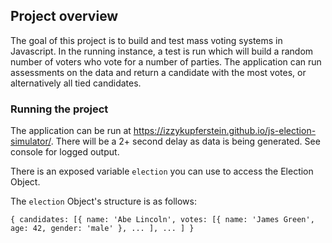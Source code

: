 ## Project overview
The goal of this project is to build and test mass voting systems in Javascript. In the running instance, a test is run which will build a random number of voters who vote for a number of parties. The application can run assessments on the data and return a candidate with the most votes, or alternatively all tied candidates.

### Running the project ###
The application can be run at https://izzykupferstein.github.io/js-election-simulator/. There will be a 2+ second delay as data is being generated. See console for logged output.

There is an exposed variable `election` you can use to access the Election Object.

The `election` Object's structure is as follows:

`{ candidates: [{ name: 'Abe Lincoln', votes: [{ name: 'James Green', age: 42, gender: 'male' }, ... ], ... ] }`
